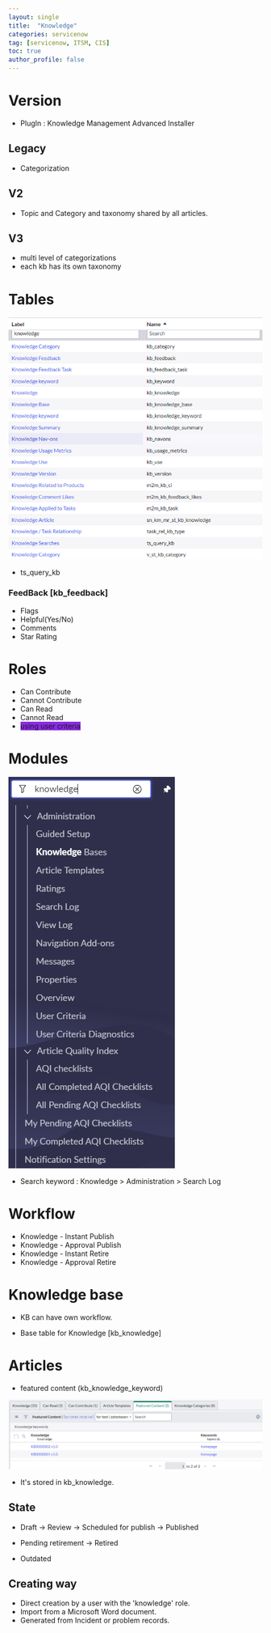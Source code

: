 ```yaml
---
layout: single
title:  "Knowledge"
categories: servicenow
tag: [servicenow, ITSM, CIS]
toc: true
author_profile: false
---
```


# Version

- PlugIn : Knowledge Management Advanced Installer

## Legacy

- Categorization

## V2

- Topic and Category and taxonomy shared by all articles.

## V3

- multi level of categorizations
- each kb has its own taxonomy



# Tables

![image-20240116164150333](https://github.com/Moon-NaRi/Moon-Nari.github.io/blob/4b2f37ea9aea4b1b5ba064ed431cd8f95bfc0a92/images/2024-01-16-servicenow3/image-20240116164150333.png?raw=true)

- ts_query_kb

### FeedBack [kb_feedback]

- Flags
- Helpful(Yes/No)
- Comments
- Star Rating



# Roles

- Can Contribute
- Cannot Contribute
- Can Read
- Cannot Read
- <span style='background-color: #8A2BE2'>using user criteria</span>



# Modules

![image-20240118153140673](https://github.com/Moon-NaRi/Moon-Nari.github.io/blob/7d745b350e35dac48b852330ca2d3c3af4ed221d/images/2024-01-16-servicenow3/image-20240118153140673.png?raw=true)

- Search keyword : Knowledge > Administration > Search Log



# Workflow

- Knowledge - Instant Publish
- Knowledge - Approval Publish
- Knowledge -  Instant Retire
- Knowledge - Approval Retire



# Knowledge base

- KB can have own workflow.

- Base table for Knowledge [kb_knowledge]



# Articles

- featured content (kb_knowledge_keyword)

![image-20240118152456904](https://github.com/Moon-NaRi/Moon-Nari.github.io/blob/7d745b350e35dac48b852330ca2d3c3af4ed221d/images/2024-01-16-servicenow3/image-20240118152456904.png?raw=true)

- It's stored in kb_knowledge.

## State

- Draft → Review → Scheduled for publish → Published

- Pending retirement → Retired
- Outdated

## Creating way

- Direct creation by a user with the 'knowledge' role.
- Import from a Microsoft Word document.
- Generated from Incident or problem records.
